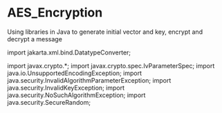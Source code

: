 # AES_Encryption

Using libraries in Java to generate initial vector and key, encrypt and decrypt a message

import jakarta.xml.bind.DatatypeConverter;

import javax.crypto.*;
import javax.crypto.spec.IvParameterSpec;
import java.io.UnsupportedEncodingException;
import java.security.InvalidAlgorithmParameterException;
import java.security.InvalidKeyException;
import java.security.NoSuchAlgorithmException;
import java.security.SecureRandom;


